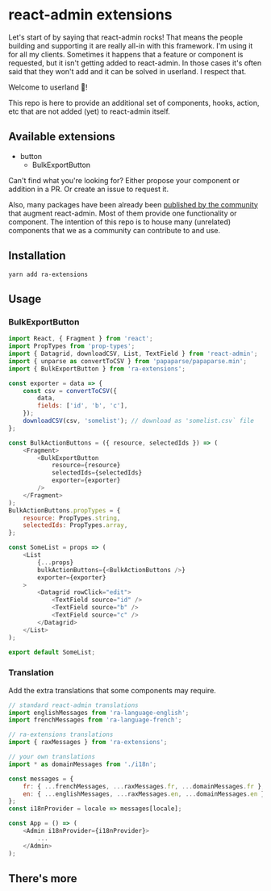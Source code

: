 # react-admin extensions

Let's start of by saying that react-admin rocks! That means the people building and supporting it are really all-in with this framework. I'm using it for all my clients. Sometimes it happens that a feature or component is requested, but it isn't getting added to react-admin. In those cases it's often said that they won't add and it can be solved in userland. I respect that.

Welcome to userland 👥!

This repo is here to provide an additional set of components, hooks, action, etc that are not added (yet) to react-admin itself.

## Available extensions

- button
  - BulkExportButton

Can't find what you're looking for? Either propose your component or addition in a PR. Or create an issue to request it.

Also, many packages have been already been [published by the community](https://marmelab.com/react-admin/Ecosystem.html) that augment react-admin. Most of them provide one functionality or component. The intention of this repo is to house many (unrelated) components that we as a community can contribute to and use.

## Installation

`yarn add ra-extensions`

## Usage

### BulkExportButton

```javascript
import React, { Fragment } from 'react';
import PropTypes from 'prop-types';
import { Datagrid, downloadCSV, List, TextField } from 'react-admin';
import { unparse as convertToCSV } from 'papaparse/papaparse.min';
import { BulkExportButton } from 'ra-extensions';

const exporter = data => {
    const csv = convertToCSV({
        data,
        fields: ['id', 'b', 'c'],
    });
    downloadCSV(csv, 'somelist'); // download as 'somelist.csv` file
};

const BulkActionButtons = ({ resource, selectedIds }) => (
    <Fragment>
        <BulkExportButton
            resource={resource}
            selectedIds={selectedIds}
            exporter={exporter}
        />
    </Fragment>
);
BulkActionButtons.propTypes = {
    resource: PropTypes.string,
    selectedIds: PropTypes.array,
};

const SomeList = props => (
    <List
        {...props}
        bulkActionButtons={<BulkActionButtons />}
        exporter={exporter}
    >
        <Datagrid rowClick="edit">
            <TextField source="id" />
            <TextField source="b" />
            <TextField source="c" />
        </Datagrid>
    </List>
);

export default SomeList;
```



### Translation

Add the extra translations that some components may require.

```javascript
// standard react-admin translations
import englishMessages from 'ra-language-english';
import frenchMessages from 'ra-language-french';

// ra-extensions translations
import { raxMessages } from 'ra-extensions';

// your own translations
import * as domainMessages from './i18n';

const messages = {
    fr: { ...frenchMessages, ...raxMessages.fr, ...domainMessages.fr },
    en: { ...englishMessages, ...raxMessages.en, ...domainMessages.en },
};
const i18nProvider = locale => messages[locale];

const App = () => (
    <Admin i18nProvider={i18nProvider}>
        ...
    </Admin>
);
```

## There's more
